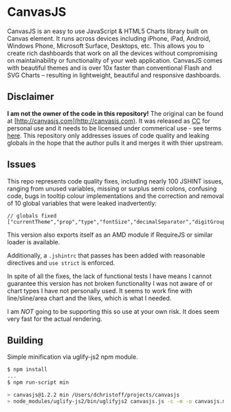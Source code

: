 # CanvasJS

CanvasJS is an easy to use JavaScript & HTML5 Charts library built on Canvas element. It runs across devices including iPhone, iPad, Android, Windows Phone, Microsoft Surface, Desktops, etc. This allows you to create rich dashboards that work on all the devices without compromising on maintainability or functionality of your web application. CanvasJS comes with beautiful themes and is over 10x faster than conventional Flash and SVG Charts – resulting in lightweight, beautiful and responsive dashboards.

## Disclaimer

**I am not the owner of the code in this repository!** The original can be found at [http://canvasjs.com](http://canvasjs.com). It was released as [CC](http://creativecommons.org/licenses/by-nc/3.0/deed.en_US) for personal use and it needs to be licensed under commerical use - see terms [here](http://canvasjs.com/license-canvasjs/). This repository only addresses issues of code quality and leaking globals in the hope that the author pulls it and merges it with thier upstream.

## Issues

This repo represents code quality fixes, including nearly 100 JSHINT issues, ranging from unused variables, missing or surplus semi colons, confusing code, bugs in tooltip colour implementations and the correction and removal of 10 global variables that were leaked inadvertently:
```
// globals fixed
["currentTheme","prop","type","fontSize","decimalSeparator","digitGroupSeparator","i","textBlock","text","labelEffectiveWidth","color"]
```

This version also exports itself as an AMD module if RequireJS or similar loader is available.

Additionally, a `.jshintrc` that passes has been added with reasonable directives and `use strict` is enforced.

In spite of all the fixes, the lack of functional tests I have means I cannot guarantee this version has not broken functionality I was not aware of or chart types I have not personally used. It seems to work fine with line/sline/area chart and the likes, which is what I needed.

I am *NOT* going to be supporting this so use at your own risk. It does seem very fast for the actual rendering.

## Building

Simple minification via uglify-js2 npm module.

```sh
$ npm install
...
$ npm run-script min

> canvasjs@1.2.2 min /Users/dchristoff/projects/canvasjs
> node_modules/uglify-js2/bin/uglifyjs2 canvasjs.js -c -m -o canvasjs.min.js
```
